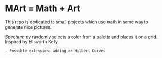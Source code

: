 # MArt = Math + Art

This repo is dedicated to small projects which use math in some way to generate nice pictures.

_Spectrum.py_ randomly selects a color from a palette and places it on a grid. Inspired by Ellsworth Kelly.

    - Possible extension: Adding on Hilbert Curves
